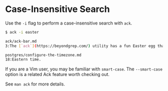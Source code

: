 # Case-Insensitive Search

Use the `-i` flag to perform a case-insensitive search with `ack`.

```bash
$ ack -i easter

ack/ack-bar.md
3:The [`ack`](https://beyondgrep.com/) utility has a fun Easter egg that dumps

postgres/configure-the-timezone.md
18:Eastern time.
```

If you are a Vim user, you may be familiar with `smart-case`. The
`--smart-case` option is a related Ack feature worth checking out.

See `man ack` for more details.
